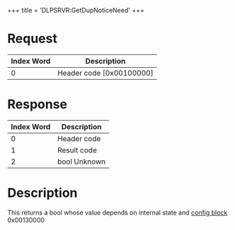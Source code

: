 +++
title = 'DLPSRVR:GetDupNoticeNeed'
+++

# Request

| Index Word | Description                |
|------------|----------------------------|
| 0          | Header code \[0x00100000\] |

# Response

| Index Word | Description  |
|------------|--------------|
| 0          | Header code  |
| 1          | Result code  |
| 2          | bool Unknown |

# Description

This returns a bool whose value depends on internal state and [config
block](Config_Savegame "wikilink") 0x00130000